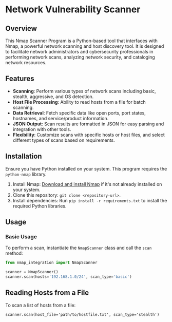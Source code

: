 # Network Vulnerability Scanner

## Overview

This Nmap Scanner Program is a Python-based tool that interfaces with Nmap, a powerful network scanning and host discovery tool. It is designed to facilitate network administrators and cybersecurity professionals in performing network scans, analyzing network security, and cataloging network resources.

## Features

- **Scanning**: Perform various types of network scans including basic, stealth, aggressive, and OS detection.
- **Host File Processing**: Ability to read hosts from a file for batch scanning.
- **Data Retrieval**: Fetch specific data like open ports, port states, hostnames, and service/product information.
- **JSON Output**: Scan results are formatted in JSON for easy parsing and integration with other tools.
- **Flexibility**: Customize scans with specific hosts or host files, and select different types of scans based on requirements.

## Installation

Ensure you have Python installed on your system. This program requires the `python-nmap` library.

1. Install Nmap: [Download and install Nmap](https://nmap.org/download.html) if it's not already installed on your system.
2. Clone this repository: `git clone <repository-url>`.
3. Install dependencies: Run `pip install -r requirements.txt` to install the required Python libraries.

## Usage

### Basic Usage

To perform a scan, instantiate the `NmapScanner` class and call the `scan` method:

```python
from nmap_integration import NmapScanner

scanner = NmapScanner()
scanner.scan(hosts='192.168.1.0/24', scan_type='basic')
```

## Reading Hosts from a File

To scan a list of hosts from a file:

```
scanner.scan(host_file='path/to/hostfile.txt', scan_type='stealth')
```
